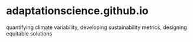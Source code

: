 # adaptationscience.github.io
quantifying climate variability, developing sustainability metrics, designing equitable solutions
